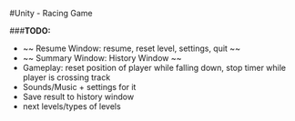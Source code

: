 #Unity - Racing Game

###**TODO:**
- ~~ Resume Window: resume, reset level, settings, quit ~~
- ~~ Summary Window: History Window ~~
- Gameplay: reset position of player while falling down, stop timer while player is crossing track
- Sounds/Music + settings for it
- Save result to history window
- next levels/types of levels
